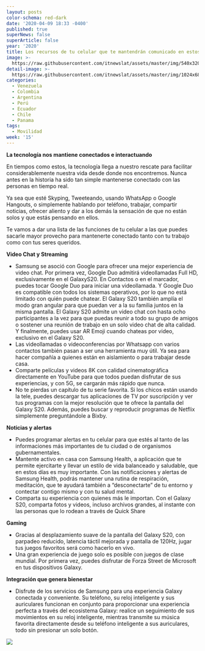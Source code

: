 ```yaml
---
layout: posts
color-schema: red-dark
date: '2020-04-09 18:33 -0400'
published: true
superNews: false
superArticle: false
year: '2020'
title: Los recursos de tu celular que te mantendrán comunicado en estos tiempos
image: >-
  https://raw.githubusercontent.com/itnewslat/assets/master/img/540x320/Samsung-s20-p.jpg
detail-image: >-
  https://raw.githubusercontent.com/itnewslat/assets/master/img/1024x680/Samsung-S20-g.jpg
categories:
  - Venezuela
  - Colombia
  - Argentina
  - Perú
  - Ecuador
  - Chile
  - Panama
tags:
  - Movilidad
week: '15'
---
```

**La tecnología nos mantiene conectados e interactuando**

En tiempos como estos, la tecnología llega a nuestro rescate para facilitar considerablemente nuestra vida desde donde nos encontremos. Nunca antes en la historia ha sido tan simple mantenerse conectado con las personas en tiempo real.

Ya sea que esté Skyping, Tweeteando, usando WhatsApp o Google Hangouts, o simplemente hablando por teléfono, trabajar, compartir noticias, ofrecer aliento y dar a los demás la sensación de que no están solos y que estás pensando en ellos.

Te vamos a dar una lista de las funciones de tu celular a las que puedes sacarle mayor provecho para mantenerte conectado tanto con tu trabajo como con tus seres queridos.

**Video Chat y Streaming**

- Samsung se asoció con Google para ofrecer una mejor experiencia de video chat. Por primera vez, Google Duo admitirá videollamadas Full HD, exclusivamente en el GalaxyS20. En Contactos o en el marcador, puedes tocar Google Duo para iniciar una videollamada. Y Google Duo es compatible con todos los sistemas operativos, por lo que no está limitado con quién puede chatear. El Galaxy S20 también amplía el modo gran angular para que puedan ver a la su familia juntos en la misma pantalla. El Galaxy S20 admite un video chat con hasta ocho participantes a la vez para que puedas reunir a todo su grupo de amigos o sostener una reunión de trabajo en un solo video chat de alta calidad. Y finalmente, puedes usar AR Emoji cuando chateas por video, exclusivo en el Galaxy S20.
- Las videollamadas o videoconferencias por Whatsapp con varios contactos también pasan a ser una herramienta muy útil. Ya sea para hacer compañía a quienes están en aislamiento o para trabajar desde casa.
- Comparte películas y videos 8K con calidad cinematográfica directamente en YouTube para que todos puedan disfrutar de sus experiencias, y con 5G, se cargarán más rápido que nunca.
- No te pierdas un capítulo de tu serie favorita. Si los chicos están usando la tele, puedes descargar tus aplicaciones de TV por suscripción y ver tus programas con la mejor resolución que te ofrece la pantalla del Galaxy S20. Además, puedes buscar y reproducir programas de Netflix simplemente preguntándole a Bixby.

**Noticias y alertas**

- Puedes programar alertas en tu celular para que estés al tanto de las informaciones más importantes de tu ciudad o de organismos gubernamentales.
- Mantente activo en casa con Samsung Health, a aplicación que te permite ejercitarte y llevar un estilo de vida balanceado y saludable, que en estos días es muy importante. Con las notificaciones y alertas de Samsung Health, podrás mantener una rutina de respiración, meditación, que te ayudará también a “desconectarte” de tu entorno y contectar contigo mismo y con tu salud mental.
- Comparta su experiencia con quienes más le importan. Con el Galaxy S20, comparta fotos y videos, incluso archivos grandes, al instante con las personas que lo rodean a través de Quick Share

**Gaming**

- Gracias al desplazamiento suave de la pantalla del Galaxy S20, con parpadeo reducido, latencia táctil mejorada y pantalla de 120Hz, jugar tus juegos favoritos será como hacerlo en vivo.
- Una gran experiencia de juego solo es posible con juegos de clase mundial. Por primera vez, puedes disfrutar de Forza Street de Microsoft en tus dispositivos Galaxy.

**Integración que genera bienestar**

- Disfrute de los servicios de Samsung para una experiencia Galaxy conectada y conveniente. Su teléfono, su reloj inteligente y sus auriculares funcionan en conjunto para proporcionar una experiencia perfecta a través del ecosistema Galaxy: realice un seguimiento de sus movimientos en su reloj inteligente, mientras transmite su música favorita directamente desde su teléfono inteligente a sus auriculares, todo sin presionar un solo botón.

<img src="https://tracker.metricool.com/c3po.jpg?hash=56f88a41e39ab42c063cc51676587a04"/>
